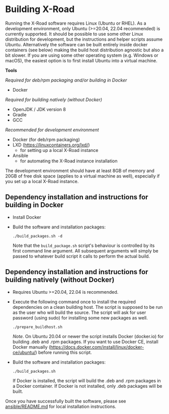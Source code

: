 # Building X-Road

Running the X-Road software requires Linux (Ubuntu or RHEL). As a development environment, only Ubuntu (>=20.04, 22.04 recommended) is currently supported. It should be possible to use some other Linux distribution for development, but the instructions and helper scripts assume Ubuntu. Alternatively the software can be built entirely inside docker containers (see below) making the build host distribution agnostic but also a bit slower. If you are using some other operating system (e.g. Windows or macOS), the easiest option is to first install Ubuntu into a virtual machine.

**Tools**

*Required for deb/rpm packaging and/or building in Docker*
* Docker

*Required for building natively (without Docker)*
* OpenJDK / JDK version 8
* Gradle
* GCC

*Recommended for development environment*
* Docker (for deb/rpm packaging)
* LXD (https://linuxcontainers.org/lxd/)
  * for setting up a local X-Road instance
* Ansible
  * for automating the X-Road instance installation

The development environment should have at least 8GB of memory and 20GB of free disk space (applies to a virtual machine as well), especially if you set up a local X-Road instance.

## Dependency installation and instructions for building in Docker

* Install Docker

* Build the software and installation packages:

    `./build_packages.sh -d`

    Note that the `build_package.sh` script's behaviour is controlled by its first command line argument.
    All subsequent arguments will simply be passed to whatever build script it calls to perform the actual build.

## Dependency installation and instructions for building natively (without Docker)

* Requires Ubuntu >=20.04, 22.04 is recommended.

* Execute the following command once to install the required dependencies on a clean building host. The script is supposed to be run as the user who will build the source. The script will ask for user password (using sudo) for installing some new packages as well.

    `./prepare_buildhost.sh`

    *Note*. On Ubuntu 20.04 or newer the script installs Docker (docker.io) for building .deb and .rpm packages. If you want to use Docker CE, install Docker manually (<https://docs.docker.com/install/linux/docker-ce/ubuntu/>) before running this script.

* Build the software and installation packages:

    `./build_packages.sh`

    If Docker is installed, the script will build the .deb and .rpm packages in a Docker container. If Docker is not installed, only .deb packages will be built.

Once you have successfully built the software, please see [ansible/README.md](../ansible/README.md) for local installation instructions.
